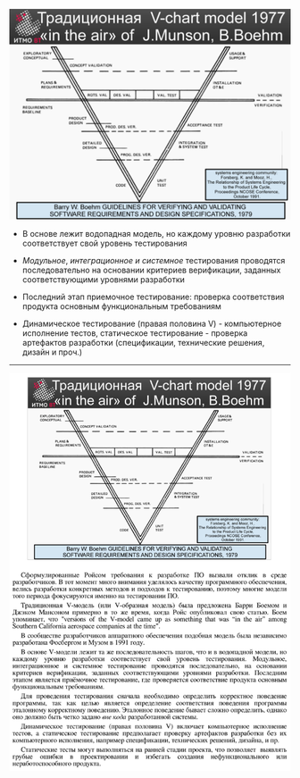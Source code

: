 ![5-classicalV.png](..%2F..%2Fimages%2F5-classicalV.png)

* В основе лежит водопадная модель, но каждому уровню разработки соответствует свой уровень тестирования

* _Модульное_, _интеграционное и системное_ тестирования проводятся последовательно на основании критериев верификации, заданных соответствующими уровнями разработки

* Последний этап приемочное тестирование: проверка соответствия продукта основным функциональным требованиям

* Динамическое тестирование (правая половина V) - компьютерное исполнение тестов, статическое тестирование - проверка артефактов разработки (спецификации, технические решения, дизайн и проч.)

---

![5-VM.png](..%2F..%2Fimages%2F5-VM.png)
